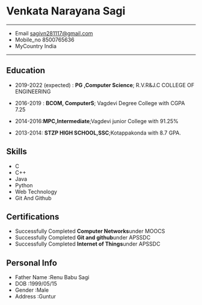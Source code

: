  Venkata Narayana Sagi
============

-------------------     ----------------------------
- Email                       sagivn281117@gmail.com
- Mobile_no                   8500765636
- MyCountry                   India
-------------------     ----------------------------

Education
---------

- 2019-2022 (expected)
:   **PG ,Computer Science**; R.V.R&J.C COLLEGE OF ENGINEERING

   

- 2016-2019
:   **BCOM, ComputerS**; Vagdevi Degree College with  CGPA 7.25

- 2014-2016:**MPC,Intermediate**;Vagdevi junior College with 91.25%

- 2013-2014:
**STZP HIGH SCHOOL,SSC**;Kotappakonda with 8.7 GPA.

   



Skills
-----------

- C
- C++
- Java
- Python
- Web Technology
- Git And Github


Certifications
--------------------
- Successfully Completed **Computer Networks**under MOOCS
- Successfully Completed **Git and github**under APSSDC
- Successfully Completed **Internet of Things**under APSSDC



Personal Info
------------------
- Father Name :Renu Babu Sagi
- DOB         :1999/05/15
- Gender      :Male
- Address     :Guntur









   
